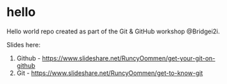 # hello
Hello world repo created as part of the Git & GitHub workshop @Bridgei2i.

Slides here:
1. Github - https://www.slideshare.net/RuncyOommen/get-your-git-on-github
2. Git - https://www.slideshare.net/RuncyOommen/get-to-know-git
